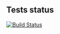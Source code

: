 ## Tests status

[![Build Status](https://lampego.visualstudio.com/Shared/_apis/build/status/LightIt%20API%20tests?branchName=main)](https://lampego.visualstudio.com/Shared/_build/latest?definitionId=5&branchName=main)